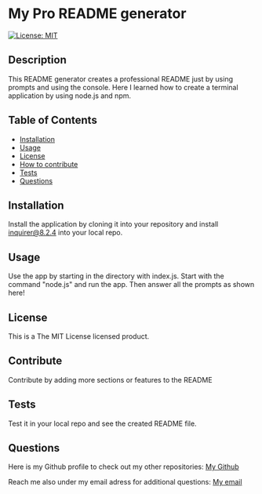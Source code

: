 # My Pro README generator  
[![License: MIT](https://img.shields.io/badge/License-MIT-yellow.svg)](https://opensource.org/licenses/MIT)

## Description

This README generator creates a professional README just by using prompts and using the console. Here I learned how to create a terminal application by using node.js and npm.

## Table of Contents

- [Installation](#installation)
- [Usage](#usage)
- [License](#license)
- [How to contribute](#contribute)
- [Tests](#tests)
- [Questions](#questions)

## Installation

Install the application by cloning it into your repository and install inquirer@8.2.4 into your local repo.

## Usage

Use the app by starting in the directory with index.js. Start with the command "node.js" and run the app. Then answer all the prompts as shown here!

## License

This is a The MIT License licensed product.

## Contribute

Contribute by adding more sections or features to the README

## Tests

Test it in your local repo and see the created README file.

## Questions

Here is my Github profile to check out my other repositories: [My Github](https://github.com/PythonFabi)

Reach me also under my email adress for additional questions: [My email](mailto:fabianmelone.fw@gmail.com)
